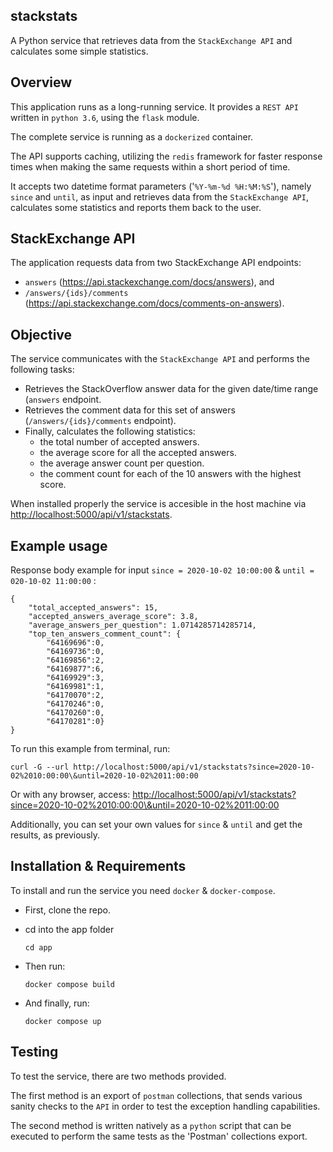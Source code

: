 
## stackstats

A Python service that retrieves data from the `StackExchange API` and calculates some simple statistics.




## Overview

This application runs as a long-running service. It provides a `REST API` written in `python 3.6`, using the `flask` module.

The complete service is running as a `dockerized` container.

The API supports caching, utilizing the `redis` framework for faster response times when making the same requests within a short period of time.

It accepts two datetime format parameters ('`%Y-%m-%d %H:%M:%S`'), namely `since` and `until`, as input and retrieves data from the `StackExchange API`, calculates some statistics and reports them back to the user.




## StackExchange API

The application requests data from two StackExchange API endpoints:
- `answers` (<https://api.stackexchange.com/docs/answers>), and
- `/answers/{ids}/comments` (<https://api.stackexchange.com/docs/comments-on-answers>).




## Objective

The service communicates with the `StackExchange API` and performs the following tasks:
- Retrieves the StackOverflow answer data for the given date/time range (`answers` endpoint.
- Retrieves the comment data for this set of answers (`/answers/{ids}/comments` endpoint).
- Finally, calculates the following statistics:
    - the total number of accepted answers.
    - the average score for all the accepted answers.
    - the average answer count per question.
    - the comment count for each of the 10 answers with the highest score.

When installed properly the service is accesible in the host machine via <http://localhost:5000/api/v1/stackstats>.




## Example usage

Response body example for input `since = 2020-10-02 10:00:00` & `until = 020-10-02 11:00:00` :

```
{
    "total_accepted_answers": 15,
    "accepted_answers_average_score": 3.8,
    "average_answers_per_question": 1.0714285714285714,
    "top_ten_answers_comment_count": {
    	"64169696":0,
    	"64169736":0,
    	"64169856":2,
    	"64169877":6,
    	"64169929":3,
    	"64169981":1,
    	"64170070":2,
    	"64170246":0,
    	"64170260":0,
    	"64170281":0}
}
```

To run this example from terminal, run: 
```
curl -G --url http://localhost:5000/api/v1/stackstats?since=2020-10-02%2010:00:00\&until=2020-10-02%2011:00:00
```

Or with any browser, access: <http://localhost:5000/api/v1/stackstats?since=2020-10-02%2010:00:00\&until=2020-10-02%2011:00:00>

Additionally, you can set your own values for `since` & `until` and get the results, as previously.




## Installation & Requirements

To install and run the service you need `docker` & `docker-compose`.

- First, clone the repo.
- cd into the app folder
    ```
    cd app
    ```
- Then run:
    ```
    docker compose build
    ```

- And finally, run: 
    ```
    docker compose up
    ```




## Testing

To test the service, there are two methods provided.

The first method is an export of `postman` collections, that sends various sanity checks to the `API` in order to test the exception handling capabilities.

The second method is written natively as a `python` script that can be executed to perform the same tests as the 'Postman' collections export.